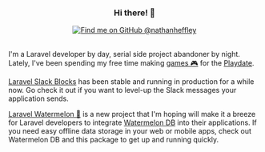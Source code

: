 <div align="center">
  <h3>Hi there! 👋</h3>
  <div>
    <a href="https://github.com/nathanheffley">
      <img src="https://img.shields.io/badge/GitHub-%40nathanheffley-blue?logo=github" alt="Find me on GitHub @nathanheffley" />
    </a>
  </div>
</div>

<br/>

I'm a Laravel developer by day, serial side project abandoner by night. Lately, I've been spending my free time making [games 🎮](https://nathanheffley.itch.io/) for the [Playdate](https://play.date/).

[Laravel Slack Blocks](https://github.com/nathanheffley/laravel-slack-blocks) has been stable and running in production for a while now. Go check it out if you want to level-up the Slack messages your application sends.

[Laravel Watermelon 🍉](https://github.com/nathanheffley/laravel-watermelon) is a new project that I'm hoping will make it a breeze for Laravel developers to integrate [Watermelon DB](https://nozbe.github.io/WatermelonDB/) into their applications. If you need easy offline data storage in your web or mobile apps, check out Watermelon DB and this package to get up and running quickly.
